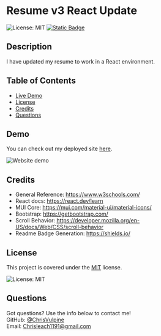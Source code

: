 # Resume v3 React Update
![License: MIT](https://img.shields.io/badge/License-MIT-yellow.svg)
[![Static Badge](https://img.shields.io/badge/Github-ChrisVulpine-darkgreen?style=flat&logo=github)](https://github.com/ChrisVulpine)

  ## Description
I have updated my resume to work in a React environment. 
  
  ## Table of Contents
  - [Live Demo](#demo)
  - [License](#license)
  - [Credits](#credits)
  - [Questions](#questions)

  ## Demo
You can check out my deployed site [here](https://chrisvulpine.netlify.app/).

![Website demo](src/assets/img/website-demo.gif) 

  ## Credits

* General Reference: https://www.w3schools.com/
* React docs: https://react.dev/learn
* MUI Core: https://mui.com/material-ui/material-icons/ 
* Bootstrap: https://getbootstrap.com/ 
* Scroll Behavior: https://developer.mozilla.org/en-US/docs/Web/CSS/scroll-behavior 
* Readme Badge Generation: https://shields.io/


## License
This project is covered under the [MIT](https://opensource.org/licenses/MIT) license.

![License: MIT](https://img.shields.io/badge/License-MIT-yellow.svg)

## Questions
Got questions? Use the info below to contact me!<br>
GitHub: [@ChrisVulpine](https://github.com/ChrisVulpine/)<br>
Email: [Chrisleach1191@gmail.com](mailto:Chris1191@gmail.com)

